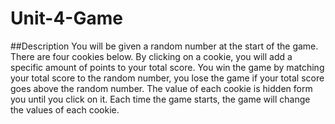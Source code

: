 # Unit-4-Game

##Description
You will be given a random number at the start of the game. There are four
cookies below. By clicking on a cookie, you will add a specific amount of points
to your total score. You win the game by matching your total score to the random
number, you lose the game if your total score goes above the random number. The
value of each cookie is hidden form you until you click on it. Each time the game
starts, the game will change the values of each cookie.

